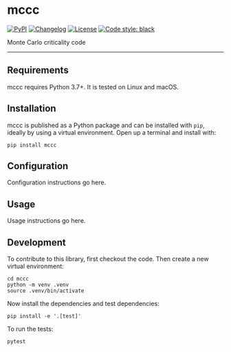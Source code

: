 # mccc

[![PyPI](https://img.shields.io/pypi/v/mccc.svg)](https://pypi.org/project/mccc/)
[![Changelog](https://img.shields.io/github/v/release/msleigh/mccc?include_prereleases&label=changelog)](https://github.com/msleigh/mccc/releases)
[![License](https://img.shields.io/badge/license-Apache%202.0-blue.svg)](https://github.com/msleigh/mccc/blob/main/LICENSE)
[![Code style: black](https://img.shields.io/badge/code%20style-black-000000.svg)](https://github.com/python/black)

Monte Carlo criticality code

---

## Requirements

mccc requires Python 3.7+. It is tested on Linux and macOS.

## Installation

mccc is published as a Python package and can be installed with `pip`,
ideally by using a virtual environment. Open up a terminal and install with:

    pip install mccc

## Configuration

Configuration instructions go here.

## Usage

Usage instructions go here.

## Development

To contribute to this library, first checkout the code. Then create a new
virtual environment:

    cd mccc
    python -m venv .venv
    source .venv/bin/activate

Now install the dependencies and test dependencies:

    pip install -e '.[test]'

To run the tests:

    pytest
